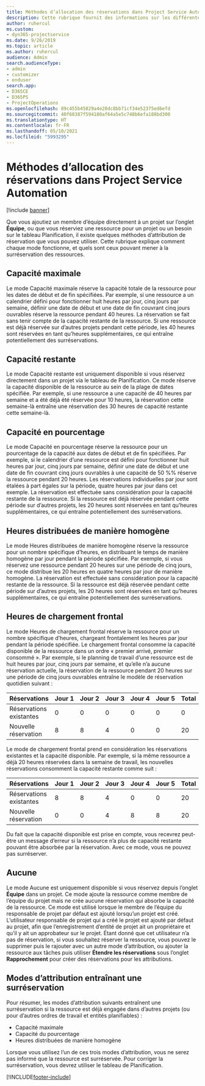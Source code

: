 ```yaml
---
title: Méthodes d’allocation des réservations dans Project Service Automation
description: Cette rubrique fournit des informations sur les différentes moyens de réserver des répartitions.
author: ruhercul
ms.custom:
- dyn365-projectservice
ms.date: 9/26/2019
ms.topic: article
ms.author: ruhercul
audience: Admin
search.audienceType:
- admin
- customizer
- enduser
search.app:
- D365CE
- D365PS
- ProjectOperations
ms.openlocfilehash: 89c455b45829a4e28dc8bb71cf34e52375ed6efd
ms.sourcegitcommit: 40f68387f594180af64a5e5c748b6efa188bd300
ms.translationtype: HT
ms.contentlocale: fr-FR
ms.lasthandoff: 05/10/2021
ms.locfileid: "5993295"
---
```

# <a name="booking-allocation-methods-in-project-service-automation"></a>Méthodes d’allocation des réservations dans Project Service Automation

[!include [banner](../includes/psa-now-project-operations.md)]

Que vous ajoutiez un membre d’équipe directement à un projet sur l’onglet **Équipe**, ou que vous réserviez une ressource pour un projet ou un besoin sur le tableau Planification, il existe quelques méthodes d’attribution de réservation que vous pouvez utiliser. Cette rubrique explique comment chaque mode fonctionne, et quels sont ceux pouvant mener à la surréservation des ressources.

## <a name="full-capacity"></a>Capacité maximale 
Le mode Capacité maximale réserve la capacité totale de la ressource pour les dates de début et de fin spécifiées. Par exemple, si une ressource a un calendrier défini pour fonctionner huit heures par jour, cinq jours par semaine, définir une date de début et une date de fin couvrant cinq jours ouvrables réserve la ressource pendant 40 heures. La réservation se fait sans tenir compte de la capacité restante de la ressource. Si une ressource est déjà réservée sur d’autres projets pendant cette période, les 40 heures sont réservées en tant qu’heures supplémentaires, ce qui entraîne potentiellement des surréservations.

## <a name="remaining-capacity"></a>Capacité restante
Le mode Capacité restante est uniquement disponible si vous réservez directement dans un projet via le tableau de Planification. Ce mode réserve la capacité disponible de la ressource au sein de la plage de dates spécifiée. Par exemple, si une ressource a une capacité de 40 heures par semaine et a été déjà été réservée pour 10 heures, la réservation cette semaine-là entraîne une réservation des 30 heures de capacité restante cette semaine-là.

## <a name="percentage-capacity"></a>Capacité en pourcentage
Le mode Capacité en pourcentage réserve la ressource pour un pourcentage de la capacité aux dates de début et de fin spécifiées. Par exemple, si le calendrier d’une ressource est défini pour fonctionner huit heures par jour, cinq jours par semaine, définir une date de début et une date de fin couvrant cinq jours ouvrables à une capacité de 50 %% réserve la ressource pendant 20 heures. Les réservations individuelles par jour sont étalées à part égales sur la période, quatre heures par jour dans cet exemple. La réservation est effectuée sans considération pour la capacité restante de la ressource. Si la ressource est déjà réservée pendant cette période sur d’autres projets, les 20 heures sont réservées en tant qu’heures supplémentaires, ce qui entraîne potentiellement des surréservations.

## <a name="evenly-distribute-hours"></a>Heures distribuées de manière homogène
Le mode Heures distribuées de manière homogène réserve la ressource pour un nombre spécifique d’heures, en distribuant le temps de manière homogène par jour pendant la période spécifiée. Par exemple, si vous réservez une ressource pendant 20 heures sur une période de cinq jours, ce mode distribue les 20 heures en quatre heures par jour de manière homogène. La réservation est effectuée sans considération pour la capacité restante de la ressource. Si la ressource est déjà réservée pendant cette période sur d’autres projets, les 20 heures sont réservées en tant qu’heures supplémentaires, ce qui entraîne potentiellement des surréservations.

## <a name="front-load-hours"></a>Heures de chargement frontal
Le mode Heures de chargement frontal réserve la ressource pour un nombre spécifique d’heures, chargeant frontalement les heures par jour pendant la période spécifiée. Le chargement frontal consomme la capacité disponible de la ressource dans un ordre « premier arrivé, premier consommé ». Par exemple, si le planning de travail d’une ressource est de huit heures par jour, cinq jours par semaine, et qu’elle n’a aucune réservation actuelle, la réservation de la ressource pendant 20 heures sur une période de cinq jours ouvrables entraîne le modèle de réservation quotidien suivant : 

|         Réservations          |    Jour 1    |    Jour 2    |    Jour 3    |    Jour 4    |    Jour 5    |    Total    |
|---------------------------|-------------|-------------|-------------|-------------|-------------|-------------|
|    Réservations existantes    |    0        |    0        |    0        |    0        |    0        |    0        |
|    Nouvelle réservation          |    8        |    8        |    4        |    0        |    0        |    20       |

Le mode de chargement frontal prend en considération les réservations existantes et la capacité disponible. Par exemple, si la même ressource a déjà 20 heures réservées dans la semaine de travail, les nouvelles réservations consomment la capacité restante comme suit :

|   Réservations          | Jour 1 | Jour 2 | Jour 3 | Jour 4 | Jour 5 | Total |
|---------------------|-------|-------|-------|-------|-------|-------|
| Réservations existantes | 8     | 8     | 4     | 0     | 0     | 20    |
| Nouvelle réservation       | 0     | 0     | 4     | 8     | 8     | 20    |

Du fait que la capacité disponible est prise en compte, vous recevrez peut-être un message d’erreur si la ressource n’a plus de capacité restante pouvant être absorbée par la réservation. Avec ce mode, vous ne pouvez pas surréserver.

## <a name="none"></a>Aucune
Le mode Aucune est uniquement disponible si vous réservez depuis l’onglet **Équipe** dans un projet. Ce mode ajoute la ressource comme membre de l’équipe du projet mais ne crée aucune réservation qui absorbe la capacité de la ressource. Ce mode est utilisé lorsque le membre de l’équipe du responsable de projet par défaut est ajouté lorsqu’un projet est créé. L’utilisateur responsable de projet qui a créé le projet est ajouté par défaut au projet, afin que l’enregistrement d’entité de projet ait un propriétaire et qu’il y ait un approbateur sur le projet. Étant donné que cet utilisateur n’a pas de réservation, si vous souhaitez réserver la ressource, vous pouvez le supprimer puis le rajouter avec un autre mode d’attribution, ou ajouter la ressource aux tâches puis utiliser **Étendre les réservations** sous l’onglet **Rapprochement** pour créer des réservations pour les attributions.

## <a name="allocation-methods-that-lead-to-overbooking"></a>Modes d’attribution entraînant une surréservation
Pour résumer, les modes d’attribution suivants entraînent une surréservation si la ressource est déjà engagée dans d’autres projets (ou pour d’autres ordres de travail et entités planifiables) :

- Capacité maximale
- Capacité du pourcentage
- Heures distribuées de manière homogène

Lorsque vous utilisez l’un de ces trois modes d’attribution, vous ne serez pas informé que la ressource est surréservée. Pour corriger la surréservation, vous devrez utiliser le tableau de Planification.


[!INCLUDE[footer-include](../includes/footer-banner.md)]